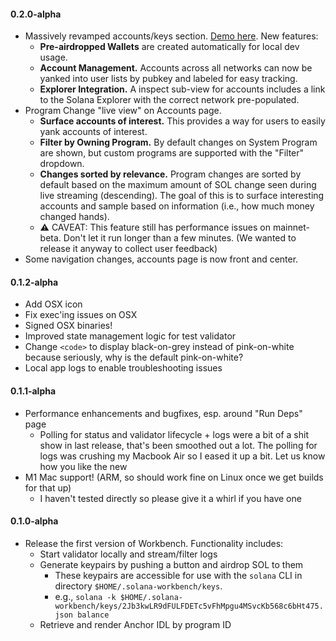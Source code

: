 #### 0.2.0-alpha

- Massively revamped accounts/keys section. [Demo here](https://www.youtube.com/watch?v=GdzdUdran7Y). New features:
    - **Pre-airdropped Wallets** are created automatically for local dev usage.
    - **Account Management.** Accounts across all networks can now be yanked into user lists by pubkey and labeled for easy tracking.
    - **Explorer Integration.** A inspect sub-view for accounts includes a link to the Solana Explorer with the correct network pre-populated.
- Program Change "live view" on Accounts page.
    - **Surface accounts of interest.** This provides a way for users to easily yank accounts of interest.
    - **Filter by Owning Program.** By default changes on System Program are shown, but custom programs are supported with the "Filter" dropdown.
    - **Changes sorted by relevance.** Program changes are sorted by default based on the maximum amount of SOL change seen during live streaming (descending). The goal of this is to surface interesting accounts and sample based on information (i.e., how much money changed hands).
    - ⚠️ CAVEAT: This feature still has performance issues on mainnet-beta. Don't let it run longer than a few minutes. (We wanted to release it anyway to collect user feedback)
- Some navigation changes, accounts page is now front and center.

#### 0.1.2-alpha

- Add OSX icon
- Fix exec'ing issues on OSX
- Signed OSX binaries!
- Improved state management logic for test validator
- Change `<code>` to display black-on-grey instead of pink-on-white because seriously, why is the default pink-on-white?
- Local app logs to enable troubleshooting issues

#### 0.1.1-alpha

- Performance enhancements and bugfixes, esp. around "Run Deps" page
    - Polling for status and validator lifecycle + logs were a bit of a shit show in last release, that's been smoothed out a lot. The polling for logs was crushing my Macbook Air so I eased it up a bit. Let us know how you like the new 
- M1 Mac support! (ARM, so should work fine on Linux once we get builds for that up)
    - I haven't tested directly so please give it a whirl if you have one

#### 0.1.0-alpha

- Release the first version of Workbench. Functionality includes:
    - Start validator locally and stream/filter logs
    - Generate keypairs by pushing a button and airdrop SOL to them
        - These keypairs are accessible for use with the `solana` CLI in directory `$HOME/.solana-workbench/keys`.
        - e.g., `solana -k $HOME/.solana-workbench/keys/2Jb3kwLR9dFULFDETc5vFhMpgu4MSvcKb568c6bHt475.json balance`
    - Retrieve and render Anchor IDL by program ID 
